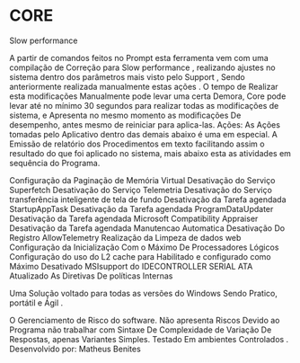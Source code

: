 # CORE
Slow performance

A partir de comandos feitos no Prompt esta ferramenta vem com uma compilação de Correção para Slow performance , 
realizando ajustes no sistema dentro dos parâmetros mais visto pelo Support  , Sendo anteriormente realizada manualmente estas ações .
O tempo de Realizar esta modificações Manualmente pode levar uma certa Demora, Core pode levar até no mínimo 30 segundos para realizar 
todas as modificações de sistema, e Apresenta no mesmo momento as modificações De desempenho, antes mesmo de reiniciar para aplica-las. 
Ações:
As Ações tomadas pelo Aplicativo dentro das demais abaixo é uma em especial.
A Emissão de relatório dos Procedimentos em texto facilitando assim o resultado do que foi aplicado no sistema, 
mais abaixo esta as atividades em sequência do Programa.

Configuração da Paginação de Memória Virtual 
Desativação do Serviço Superfetch
Desativação do Serviço Telemetria
Desativação do Serviço transferência inteligente de tela de fundo
Desativação da Tarefa agendada StartupAppTask
Desativação da Tarefa agendada ProgramDataUpdater
Desativação da Tarefa agendada Microsoft Compatibility Appraiser
Desativação da Tarefa agendada Manutencao Automatica
Desativação Do Registro AllowTelemetry 
Realização da Limpeza de dados web
Configuração da Inicialização Com o Máximo De Processadores Lógicos
Configuração do uso do L2 cache para Habilitado e configurado como Máximo
Desativado MSIsupport do IDECONTROLLER SERIAL ATA 
Atualizado As Diretivas De políticas Internas

Uma Solução voltado para todas as versões do Windows Sendo Pratico, portátil e Ágil .

O Gerenciamento de Risco do software. Não apresenta Riscos Devido ao Programa não trabalhar com 
Sintaxe De Complexidade de Variação De Respostas, apenas Variantes Simples. Testado Em ambientes Controlados .
Desenvolvido por: Matheus Benites
